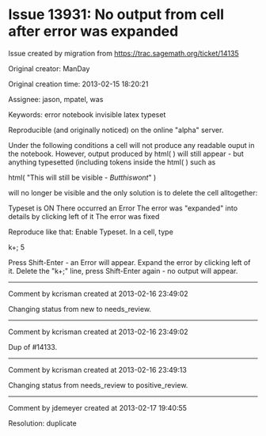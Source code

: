 # Issue 13931: No output from cell after error was expanded

Issue created by migration from https://trac.sagemath.org/ticket/14135

Original creator: ManDay

Original creation time: 2013-02-15 18:20:21

Assignee: jason, mpatel, was

Keywords: error notebook invisible latex typeset

Reproducible (and originally noticed) on the online "alpha" server.

Under the following conditions a cell will not produce any readable ouput in the notebook. However, output produced by html( ) will still appear - but anything typesetted (including tokens inside the html( ) such as

html( "This will still be visible - $But this wont$" )

will no longer be visible and the only solution is to delete the cell alltogether:

Typeset is ON
There occurred an Error
The error was "expanded" into details by clicking left of it
The error was fixed

Reproduce like that:
Enable Typeset. In a cell, type

k+;
5

Press Shift-Enter - an Error will appear. Expand the error by clicking left of it. Delete the "k+;" line, press Shift-Enter again - no output will appear.


---

Comment by kcrisman created at 2013-02-16 23:49:02

Changing status from new to needs_review.


---

Comment by kcrisman created at 2013-02-16 23:49:02

Dup of #14133.


---

Comment by kcrisman created at 2013-02-16 23:49:13

Changing status from needs_review to positive_review.


---

Comment by jdemeyer created at 2013-02-17 19:40:55

Resolution: duplicate

